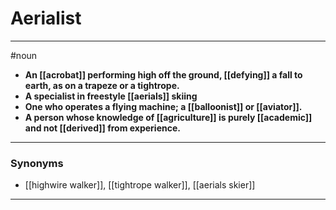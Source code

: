 # Aerialist
---
#noun
- **An [[acrobat]] performing high off the ground, [[defying]] a fall to earth, as on a trapeze or a tightrope.**
- **A specialist in freestyle [[aerials]] skiing**
- **One who operates a flying machine; a [[balloonist]] or [[aviator]].**
- **A person whose knowledge of [[agriculture]] is purely [[academic]] and not [[derived]] from experience.**
---
### Synonyms
- [[highwire walker]], [[tightrope walker]], [[aerials skier]]
---
